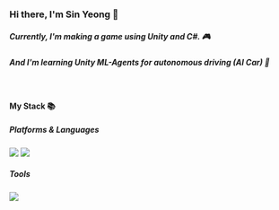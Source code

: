 
### Hi there, I'm Sin Yeong 👋

##### Currently, I'm making a game using Unity and C#. 🎮
##### And I'm learning Unity ML-Agents for autonomous driving (AI Car) 🌱
<br>

#### My Stack 📚

##### Platforms & Languages
<p align="horizontal">
  <img src="https://img.shields.io/badge/c%23-%23239120.svg?style=for-the-badge&logo=c-sharp&logoColor=white"/> 
  <img src="https://img.shields.io/badge/python-3670A0?style=for-the-badge&logo=python&logoColor=ffdd54"/>
</p>

##### Tools

<img src="https://img.shields.io/badge/unity-%23000000.svg?style=for-the-badge&logo=unity&logoColor=white"/> 
